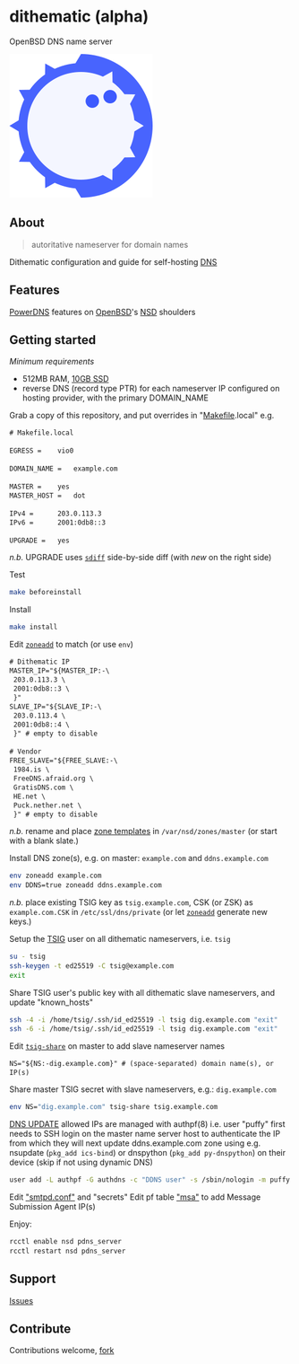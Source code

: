 # dithematic (alpha)

OpenBSD DNS name server

![Dithematic Logo](src/usr/local/share/doc/dithematic/dithematic-256x256.png)

## About
> autoritative nameserver for domain names

Dithematic configuration and guide for self-hosting [DNS](https://powerdns.org/dns-camel/)

## Features

[PowerDNS](https://doc.powerdns.com/authoritative/) features on [OpenBSD](https://github.com/openbsd/src/tree/master/usr.sbin/nsd)'s [NSD](https://man.openbsd.org/nsd.conf) shoulders

## Getting started

*Minimum requirements*
- 512MB RAM, [10GB SSD](src/usr/local/share/doc/dithematic/disklabel)
- reverse DNS (record type PTR) for each nameserver IP configured on hosting provider, with the primary DOMAIN_NAME

Grab a copy of this repository, and put overrides in "[Makefile](Makefile).local" e.g.
```console
# Makefile.local

EGRESS =	vio0

DOMAIN_NAME =	example.com

MASTER =	yes
MASTER_HOST =	dot

IPv4 =		203.0.113.3
IPv6 =		2001:0db8::3

UPGRADE =	yes
```

*n.b.* UPGRADE uses [`sdiff`](https://man.openbsd.org/sdiff) side-by-side diff (with *new* on the right side)

Test
```sh
make beforeinstall
```

Install
```sh
make install
```

Edit [`zoneadd`](src/usr/local/bin/zoneadd) to match (or use `env`)
```console
# Dithematic IP
MASTER_IP="${MASTER_IP:-\
 203.0.113.3 \
 2001:0db8::3 \
 }"
SLAVE_IP="${SLAVE_IP:-\
 203.0.113.4 \
 2001:0db8::4 \
 }" # empty to disable

# Vendor
FREE_SLAVE="${FREE_SLAVE:-\
 1984.is \
 FreeDNS.afraid.org \
 GratisDNS.com \
 HE.net \
 Puck.nether.net \
 }" # empty to disable
```

*n.b.* rename and place [zone templates](https://github.com/vedetta-com/dithematic/tree/master/src/usr/local/share/examples/dithematic) in `/var/nsd/zones/master` (or start with a blank slate.)

Install DNS zone(s), e.g. on master: `example.com` and `ddns.example.com`
```sh
env zoneadd example.com
env DDNS=true zoneadd ddns.example.com
```

*n.b.* place existing TSIG key as `tsig.example.com`, CSK (or ZSK) as `example.com.CSK` in `/etc/ssl/dns/private` (or let [`zoneadd`](src/usr/local/bin/zoneadd) generate new keys.)

Setup the [TSIG](https://tools.ietf.org/html/rfc2845) user on all dithematic nameservers, i.e. `tsig`
```sh
su - tsig
ssh-keygen -t ed25519 -C tsig@example.com
exit
```

Share TSIG user's public key with all dithematic slave nameservers, and update "known_hosts"
```sh
ssh -4 -i /home/tsig/.ssh/id_ed25519 -l tsig dig.example.com "exit"
ssh -6 -i /home/tsig/.ssh/id_ed25519 -l tsig dig.example.com "exit"
```

Edit [`tsig-share`](src/usr/local/bin/tsig-share) on master to add slave nameserver names
```console
NS="${NS:-dig.example.com}" # (space-separated) domain name(s), or IP(s)
```

Share master TSIG secret with slave nameservers, e.g.: `dig.example.com`
```sh
env NS="dig.example.com" tsig-share tsig.example.com
```

[DNS UPDATE](https://tools.ietf.org/html/rfc2136) allowed IPs are managed with authpf(8) i.e. user "puffy" first needs to SSH login on the master name server host to authenticate the IP from which they will next update ddns.example.com zone using e.g. nsupdate (`pkg_add ics-bind`) or dnspython (`pkg_add py-dnspython`) on their device (skip if not using dynamic DNS)
```sh
user add -L authpf -G authdns -c "DDNS user" -s /sbin/nologin -m puffy
```

Edit ["smtpd.conf"](src/etc/mail/smtpd.conf) and "secrets"
Edit pf table ["msa"](src/etc/pf.conf.table.msa) to add Message Submission Agent IP(s)

Enjoy:
```sh
rcctl enable nsd pdns_server
rcctl restart nsd pdns_server
```

## Support
[Issues](https://github.com/vedetta-com/dithematic/issues)

## Contribute
Contributions welcome, [fork](https://github.com/vedetta-com/dithematic/fork)


